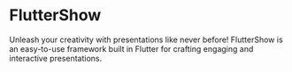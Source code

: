 # FlutterShow
Unleash your creativity with presentations like never before! FlutterShow is an easy-to-use framework built in Flutter for crafting engaging and interactive presentations.
